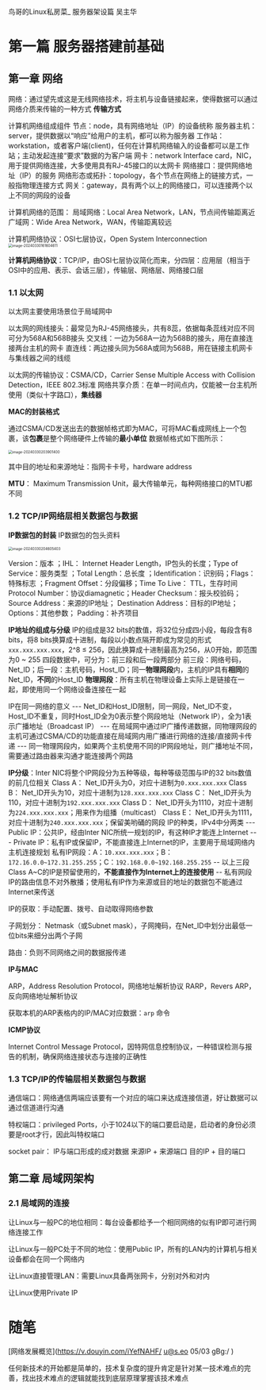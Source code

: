 鸟哥的Linux私房菜_ 服务器架设篇
吴主华

# 第一篇 服务器搭建前基础

## 第一章 网络

网络：通过望先或这是无线网络技术，将主机与设备链接起来，使得数据可以通过网络介质来传输的一种方式
	**传输方式**

计算机网络组成组件
	节点：node，具有网络地址（IP）的设备统称
	服务器主机：server，提供数据以“响应”给用户的主机，都可以称为服务器
	工作站：workstation，或者客户端(client)，任何在计算机网络输入的设备都可以是工作站；主动发起连接“要求”数据的为客户端
	网卡：network Interface card，NIC，用于提供网络连接，大多使用具有RJ-45接口的以太网卡
	网络接口：提供网络地址（IP）的服务
	网络形态或拓扑：topology，各个节点在网络上的链接方式，一般指物理连接方式
	网关：gateway，具有两个以上的网络接口，可以连接两个以上不同的网段的设备

计算机网络的范围：
	局域网络：Local Area Network，LAN，节点间传输距离近
	广域网：Wide Area Network，WAN，传输距离较远

计算机网络协议：OSI七层协议，Open System Interconnection
<img src="C:/Users/Small Black/AppData/Roaming/Typora/typora-user-images/image-20240330161604611.png" alt="image-20240330161604611" style="zoom:50%;" />

**计算机网络协议**：TCP/IP，由OSI七层协议简化而来，分四层：应用层（相当于OSI中的应用、表示、会话三层），传输层、网络层、网络接口层

### 1.1 以太网

以太网主要使用场景位于局域网中

以太网的网线接头：最常见为RJ-45网络接头，共有8蕊，依据每条蕊线对应不同可分为568A和568B接头
	交叉线：一边为568A一边为568B的接头，用在直接连接两台主机的网卡
	直连线：两边接头同为568A或同为568B，用在链接主机网卡与集线器之间的线缆

以太网的传输协议：CSMA/CD，Carrier Sense Multiple Access with Collision Detection，IEEE 802.3标准
网络共享介质：在单一时间点内，仅能被一台主机所使用（类似十字路口），**集线器**

**MAC的封装格式**

通过CSMA/CD发送出去的数据帧格式即为MAC，可将MAC看成网线上一个包裹，该**包裹**是整个网络硬件上传输的**最小单位**
数据帧格式如下图所示：

<img src="C:/Users/Small Black/AppData/Roaming/Typora/typora-user-images/image-20240330203901400.png" alt="image-20240330203901400" style="zoom:50%;" />

其中目的地址和来源地址：指网卡卡号，hardware address

**MTU**： Maximum Transmission Unit，最大传输单元，每种网络接口的MTU都不同

### 1.2 TCP/IP网络层相关数据包与数据

**IP数据包的封装**
	IP数据包的包头资料

<img src="C:/Users/Small Black/AppData/Roaming/Typora/typora-user-images/image-20240330204605403.png" alt="image-20240330204605403" style="zoom:50%;" />

Version：版本			；IHL： Internet Header Length，IP包头的长度；Type of Service：服务类型 ；Total Length：总长度 ；Identification：识别码；Flags：特殊标志				 							 ；Fragment Offset：分段偏移；Time To Live： TTL，生存时间
Protocol Number：协议diamagnetic；Header Checksum：报头校验码；Source Address：来源的IP地址；
Destination Address：目标的IP地址；	Options：其他参数；	Padding：补齐项目

**IP地址的组成与分级**
	IP的组成是32 bits的数值，将32位分成四小段，每段含有8 bits，将8 bits换算成十进制，每段以小数点隔开即成为常见的形式
	`xxx.xxx.xxx.xxx`，2^8 ≤ 256，因此换算成十进制最高为256，从0开始，即范围为0 ~ 255
四段数据中，可分为：前三段和后一段两部分
	前三段：网络号码，Net_ID；后一段：主机号码，Host_ID；同一**物理网段**内，主机的IP具有**相同**的Net_ID，**不同**的Host_ID
	**物理网段**：所有主机在物理设备上实际上是链接在一起，即使用同一个网络设备连接在一起

IP在同一网络的意义
	--- Net_ID和Host_ID限制，同一网段，Net_ID不变，Host_ID不重复，同时Host_ID全为0表示整个网段地址（Network IP），全为1表示广播地址（Broadcast IP）
	--- 在局域网中通过IP广播传递数据，同物理网段的主机可通过CSMA/CD的功能直接在局域网内用广播进行网络的连接/直接网卡传递
	--- 同一物理网段内，如果两个主机使用不同的IP网段地址，则广播地址不同，需要通过路由器来沟通才能连接两个网路

**IP分级**：Inter NIC将整个IP网段分为五种等级，每种等级范围与IP的32 bits数值的前几位相关
	Class A： Net_ID开头为0，对应十进制为`0.xxx.xxx.xxx`
	Class B： Net_ID开头为10，对应十进制为`128.xxx.xxx.xxx`
	Class C： Net_ID开头为110，对应十进制为`192.xxx.xxx.xxx`
	Class D： Net_ID开头为1110，对应十进制为`224.xxx.xxx.xxx`；用来作为组播（multicast）
	Class E： Net_ID开头为1111，对应十进制为`240.xxx.xxx.xxx`；保留美哟硧的网段
IP的种类，IPv4中分两类
	--- Public IP：公共IP，经由Inter NIC所统一规划的IP，有这种IP才能连上Internet
	--- Private IP：私有IP或保留IP，不能直接连上Internet的IP，主要用于局域网络内主机连接规划
				私有IP网段：A：`10.xxx.xxx.xxx`；B：`172.16.0.0~172.31.255.255`；C：`192.168.0.0~192.168.255.255`
				-- 以上三段Class A~C的IP是预留使用的，**不能直接作为Internet上的连接使用**
				-- 私有网段IP的路由信息不对外散播；使用私有IP作为来源或目的地址的数据包不能通过Internet来传送

IP的获取：手动配置、拨号、自动取得网络参数

子网划分： Netmask（或Subnet mask），子网掩码，在Net_ID中划分出最低一位bits来细分出两个子网

路由：负则不同网络之间的数据报传递

**IP与MAC**

ARP，Address Resolution Protocol，网络地址解析协议
RARP，Revers ARP，反向网络地址解析协议

获取本机的ARP表格内的IP/MAC对应数据：`arp` 命令

**ICMP协议**

Internet Control Message Protocol，因特网信息控制协议，一种错误检测与报告的机制，确保网络连接状态与连接的正确性

### 1.3 TCP/IP的传输层相关数据包与数据

通信端口：网络通信两端应该要有一个对应的端口来达成连接信道，好让数据可以通过信道进行沟通

特权端口：privileged Ports，小于1024以下的端口要启动是，启动者的身份必须要是root才行，因此叫特权端口

socket pair： IP与端口形成的成对数据
	来源IP + 来源端口
	目的IP + 目的端口

## 第二章 局域网架构

### 2.1 局域网的连接

让Linux与一般PC的地位相同：每台设备都给予一个相同网络的似有IP即可进行网络连接工作

让Linux与一般PC处于不同的地位：使用Public IP，所有的LAN内的计算机与相关设备都会在同一个网络内

让Linux直接管理LAN：需要Linux具备两张网卡，分别对外和对内

让Linux使用Private IP

# 随笔

[网络发展概览](https://v.douyin.com/iYefNAHF/ u@s.eo 05/03 gBg:/ )

任何新技术的开始都是简单的，技术复杂度的提升肯定是针对某一技术难点的完善，找出技术难点的逻辑就能找到底层原理掌握该技术难点











